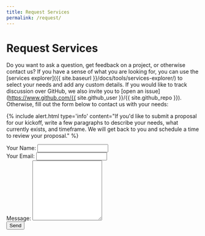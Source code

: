 ```yaml
---
title: Request Services
permalink: /request/
---
```


# Request Services

Do you want to ask a question, get feedback on a project, or otherwise contact us?
If you have a sense of what you are looking for, you can use the [services explorer]({{ site.baseurl }}/docs/tools/services-explorer/) to select your needs and add any custom details. If you would like to track discussion over GitHub, we also invite you to [open an issue](https://www.github.com/{{ site.github_user }}/{{ site.github_repo }}). Otherwise,
fill out the form below to contact us with your needs:

{% include alert.html type='info' content="If you'd like to submit a proposal for our kickoff, write a few paragraphs to describe your needs, what currently exists, and timeframe. We will get back to you and schedule a time to review your proposal." %}

<form action="https://formspree.io/vsochat@stanford.edu" method="POST">
  <label for="name">Your Name:
  <input class="form-input" type="text" name="name"><br>
  <label for="email">Your Email:
  <input class="form-input" type="email" name="_replyto"><br>
  <label for="message">Message:
  <textarea class="form-input" name="message" rows="10"></textarea><br>
  <button class="btn btn-success" type="submit" style="cursor:pointer" value="Send">Send</button>


